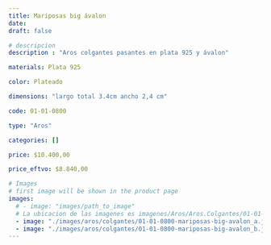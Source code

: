 ```yaml
---
title: Mariposas big ávalon
date: 
draft: false

# descripcion
description : "Aros colgantes pasantes en plata 925 y ávalon"

materials: Plata 925

color: Plateado

dimensions: "largo total 3.4cm ancho 2,4 cm"

code: 01-01-0800

type: "Aros"

categories: []

price: $10.400,00

price_eftvo: $8.840,00

# Images
# first image will be shown in the product page
images:
  # - image: "images/path_to_image"
  # La ubicacion de las imagenes es imagenes/Aros/Aros.Colgantes/01-01-0800-mariposas-big-avalon
  - image: "./images/aros/colgantes/01-01-0800-mariposas-big-avalon_a.jpg"
  - image: "./images/aros/colgantes/01-01-0800-mariposas-big-avalon_b.jpg"
---
```


